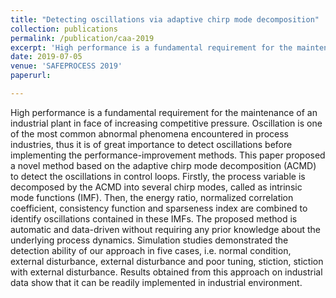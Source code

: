 ```yaml
---
title: "Detecting oscillations via adaptive chirp mode decomposition"
collection: publications
permalink: /publication/caa-2019
excerpt: 'High performance is a fundamental requirement for the maintenance of an industrial plant in face of increasing competitive pressure. Oscillation is one of the most common abnormal phenomena encountered in process industries, thus it is of great importance to detect oscillations before implementing the performance-improvement methods. This paper proposed a novel method based on the adaptive chirp mode decomposition (ACMD) to detect the oscillations in control loops. Firstly, the process variable is decomposed by the ACMD into several chirp modes, called as intrinsic mode functions (IMF). Then, the energy ratio, normalized correlation coefficient, consistency function and sparseness index are combined to identify oscillations contained in these IMFs. The proposed method is automatic and data-driven without requiring any prior knowledge about the underlying process dynamics. Simulation studies demonstrated the detection ability of our approach in five cases, i.e. normal condition, external disturbance, external disturbance and poor tuning, stiction, stiction with external disturbance. Results obtained from this approach on industrial data show that it can be readily implemented in industrial environment.'
date: 2019-07-05
venue: 'SAFEPROCESS 2019'
paperurl: 

---
```

High performance is a fundamental requirement for the maintenance of an industrial plant in face of increasing competitive pressure. Oscillation is one of the most common abnormal phenomena encountered in process industries, thus it is of great importance to detect oscillations before implementing the performance-improvement methods. This paper proposed a novel method based on the adaptive chirp mode decomposition (ACMD) to detect the oscillations in control loops. Firstly, the process variable is decomposed by the ACMD into several chirp modes, called as intrinsic mode functions (IMF). Then, the energy ratio, normalized correlation coefficient, consistency function and sparseness index are combined to identify oscillations contained in these IMFs. The proposed method is automatic and data-driven without requiring any prior knowledge about the underlying process dynamics. Simulation studies demonstrated the detection ability of our approach in five cases, i.e. normal condition, external disturbance, external disturbance and poor tuning, stiction, stiction with external disturbance. Results obtained from this approach on industrial data show that it can be readily implemented in industrial environment.

<!-- [Download paper here](http://chen-qiming.github.io/files/IEEE-ACCESS-2019.pdf) -->


